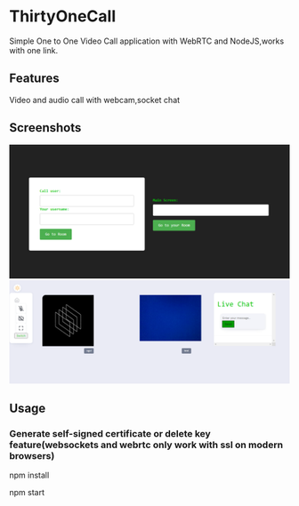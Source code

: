 # ThirtyOneCall
Simple One to One Video Call application with WebRTC and NodeJS,works with one link.

## Features
Video and audio call with webcam,socket chat

## Screenshots
![ss1](https://github.com/OgulcanUnveren/ThirtyOneCall/blob/main/ss/welcome.PNG)
![ss2](https://github.com/OgulcanUnveren/ThirtyOneCall/blob/main/ss/guest.PNG)

## Usage

### Generate self-signed certificate or delete key feature(websockets and webrtc only work with ssl on modern browsers)

npm install

npm start
